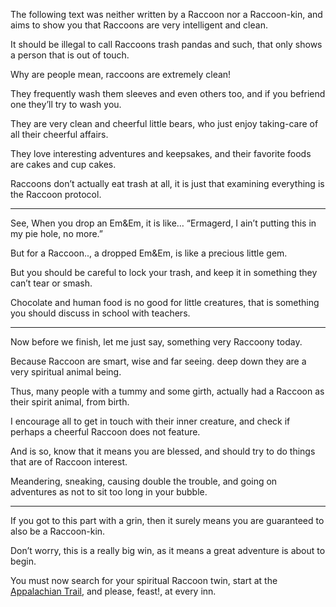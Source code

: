 The following text was neither written by a Raccoon nor a Raccoon-kin,
and aims to show you that Raccoons are very intelligent and clean.

It should be illegal to call Raccoons trash pandas and such,
that only shows a person that is out of touch.

Why are people mean,
raccoons are extremely clean!

They frequently wash them sleeves and even others too,
and if you befriend one they’ll try to wash you.

They are very clean and cheerful little bears,
who just enjoy taking-care of all their cheerful affairs.

They love interesting adventures and keepsakes,
and their favorite foods are cakes and cup cakes.

Raccoons don’t actually eat trash at all,
it is just that examining everything is the Raccoon protocol.

---

See, When you drop an Em&Em,
it is like… “Ermagerd, I ain’t putting this in my pie hole, no more.”

But for a Raccoon.., a dropped Em&Em,
is like a precious little gem.

But you should be careful to lock your trash,
and keep it in something they can’t tear or smash.

Chocolate and human food is no good for little creatures,
that is something you should discuss in school with teachers.

---

Now before we finish, let me just say,
something very Raccoony today.

Because Raccoon are smart, wise and far seeing.
deep down they are a very spiritual animal being.

Thus, many people with a tummy and some girth,
actually had a Raccoon as their spirit animal, from birth.

I encourage all to get in touch with their inner creature,
and check if perhaps a cheerful Raccoon does not feature.

And is so, know that it means you are blessed,
and should try to do things that are of Raccoon interest.

Meandering, sneaking, causing double the trouble,
and going on adventures as not to sit too long in your bubble.

---

If you got to this part with a grin,
then it surely means you are guaranteed to also be a Raccoon-kin.

Don’t worry, this is a really big win,
as it means a great adventure is about to begin.

You must now search for your spiritual Raccoon twin,
start at the [Appalachian Trail][1], and please, feast!, at every inn.

[1]: https://www.youtube.com/results?search_query=appalachian+trail
